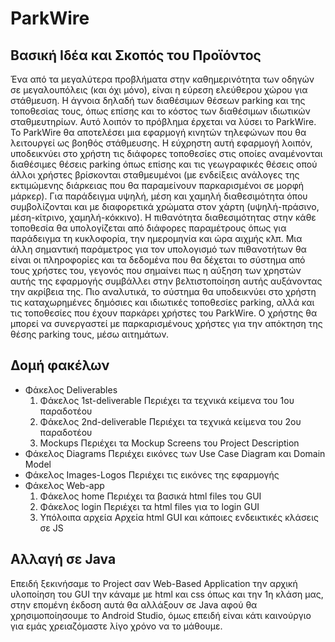 # ParkWire

## Βασική Ιδέα και Σκοπός του Προϊόντος
Ένα από τα μεγαλύτερα προβλήματα στην καθημερινότητα των οδηγών σε μεγαλουπόλεις (και όχι μόνο), είναι η εύρεση ελεύθερου χώρου για στάθμευση. Η άγνοια δηλαδή των διαθέσιμων θέσεων parking και της τοποθεσίας τους, όπως επίσης και το κόστος των διαθέσιμων ιδιωτικών σταθμευτηρίων. Αυτό λοιπόν το πρόβλημα έρχεται να λύσει το ParkWire. Το ParkWire θα αποτελέσει μια εφαρμογή κινητών τηλεφώνων που θα λειτουργεί ως βοηθός στάθμευσης. Η εύχρηστη αυτή εφαρμογή λοιπόν, υποδεικνύει στο χρήστη τις διάφορες τοποθεσίες στις οποίες αναμένονται διαθέσιμες θέσεις parking όπως επίσης και τις γεωγραφικές θέσεις οπού άλλοι χρήστες βρίσκονται σταθμευμένοι (με ενδείξεις ανάλογες της εκτιμώμενης διάρκειας που θα παραμείνουν παρκαρισμένοι σε μορφή μάρκερ). Για παράδειγμα υψηλή, μέση και χαμηλή διαθεσιμότητα όπου συμβολίζονται και με διαφορετικά χρώματα στον χάρτη (υψηλή-πράσινο, μέση-κίτρινο, χαμηλή-κόκκινο). Η πιθανότητα διαθεσιμότητας στην κάθε τοποθεσία θα υπολογίζεται από διάφορες παραμέτρους όπως για παράδειγμα τη κυκλοφορία, την ημερομηνία και ώρα αιχμής κλπ. Μια άλλη σημαντική παράμετρος για τον υπολογισμό των πιθανοτήτων θα είναι οι πληροφορίες και τα δεδομένα που θα δέχεται το σύστημα από τους χρήστες του, γεγονός που σημαίνει πως η αύξηση των χρηστών αυτής της εφαρμογής συμβάλλει στην βελτιστοποίηση αυτής αυξάνοντας την ακρίβεια της. Πιο αναλυτικά, το σύστημα θα υποδεικνύει στο χρήστη τις καταχωρημένες δημόσιες και ιδιωτικές τοποθεσίες parking, αλλά και τις τοποθεσίες που έχουν παρκάρει χρήστες του ParkWire. Ο χρήστης θα μπορεί να συνεργαστεί με παρκαρισμένους χρήστες για την απόκτηση της θέσης parking τους, μέσω αιτημάτων. 

## Δομή φακέλων
* Φάκελος Deliverables
  1. Φάκελος 1st-deliverable
    Περιέχει τα τεχνικά κείμενα του 1ου παραδοτέου
  2. Φάκελος 2nd-deliverable
    Περιέχει τα τεχνικά κείμενα του 2ου παραδοτέου
  3. Mockups
    Περιέχει τα Mockup Screens του Project Description
* Φάκελος Diagrams
  Περιέχει εικόνες των Use Case Diagram και Domain Model
* Φάκελος Images-Logos
  Περιέχει τις εικόνες της εφαρμογής
* Φάκελος Web-app
  1. Φάκελος home
    Περιέχει τα βασικά html files του GUI
  2. Φάκελος login
    Περιέχει τα html files για το login GUI
  3. Υπόλοιπα αρχεία
    Αρχεία html GUI και κάποιες ενδεικτικές κλάσεις σε JS

## Αλλαγή σε Java
Επειδή ξεκινήσαμε το Project σαν Web-Based Application την αρχική υλοποίηση του GUI την κάναμε με html και css όπως και την 1η κλάση μας, στην επομένη έκδοση αυτά θα αλλάξουν σε Java αφού θα χρησιμοποίησουμε το Android Studio, όμως επειδή είναι κάτι καινούργιο για εμάς χρειαζόμαστε λίγο χρόνο να το μάθουμε.
